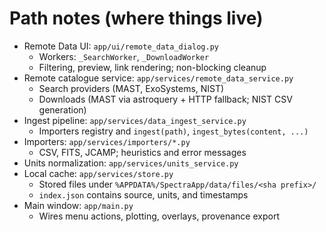 # Path notes (where things live)

- Remote Data UI: `app/ui/remote_data_dialog.py`
  - Workers: `_SearchWorker`, `_DownloadWorker`
  - Filtering, preview, link rendering; non-blocking cleanup
- Remote catalogue service: `app/services/remote_data_service.py`
  - Search providers (MAST, ExoSystems, NIST)
  - Downloads (MAST via astroquery + HTTP fallback; NIST CSV generation)
- Ingest pipeline: `app/services/data_ingest_service.py`
  - Importers registry and `ingest(path)`, `ingest_bytes(content, ...)`
- Importers: `app/services/importers/*.py`
  - CSV, FITS, JCAMP; heuristics and error messages
- Units normalization: `app/services/units_service.py`
- Local cache: `app/services/store.py`
  - Stored files under `%APPDATA%/SpectraApp/data/files/<sha prefix>/`
  - `index.json` contains source, units, and timestamps
- Main window: `app/main.py`
  - Wires menu actions, plotting, overlays, provenance export
